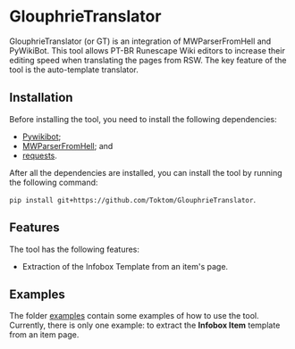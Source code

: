 # GlouphrieTranslator

GlouphrieTranslator (or GT) is an integration of MWParserFromHell and PyWikiBot. This tool allows PT-BR Runescape Wiki editors to increase their editing speed when translating the pages from RSW. The key feature of the tool is the auto-template translator.

## Installation

Before installing the tool, you need to install the following dependencies:

- [Pywikibot](https://github.com/wikimedia/pywikibot);
- [MWParserFromHell](https://github.com/earwig/mwparserfromhell); and
- [requests](https://github.com/psf/requests).

After all the dependencies are installed, you can install the tool by running the following command:

```pip install git+https://github.com/Toktom/GlouphrieTranslator```.

## Features

The tool has the following features:

- Extraction of the Infobox Template from an item's page.

## Examples

The folder [examples](examples) contain some examples of how to use the tool. Currently, there is only one example: to extract the **Infobox Item** template from an item page.
